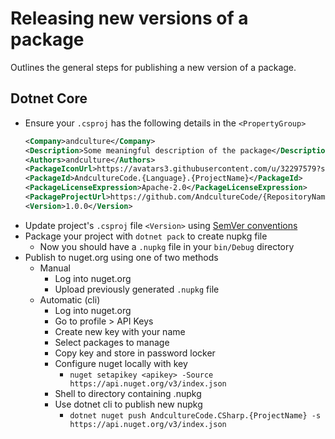Releasing new versions of a package
======

Outlines the general steps for publishing a new version of a package.

## Dotnet Core
* Ensure your `.csproj` has the following details in the `<PropertyGroup>`
    ```xml
    <Company>andculture</Company>
    <Description>Some meaningful description of the package</Description>
    <Authors>andculture</Authors>
    <PackageIconUrl>https://avatars3.githubusercontent.com/u/32297579?s=460&amp;v=4</PackageIconUrl>
    <PackageId>AndcultureCode.{Language}.{ProjectName}</PackageId>
    <PackageLicenseExpression>Apache-2.0</PackageLicenseExpression>
    <PackageProjectUrl>https://github.com/AndcultureCode/{RepositoryName}</PackageProjectUrl>
    <Version>1.0.0</Version>
    ```
* Update project's `.csproj` file `<Version>` using [SemVer conventions](https://docs.microsoft.com/en-us/nuget/concepts/package-versioning)
* Package your project with `dotnet pack` to create nupkg file
    * Now you should have a `.nupkg` file in your `bin/Debug` directory
* Publish to nuget.org using one of two methods
    * Manual
        * Log into nuget.org
        * Upload previously generated `.nupkg` file
    * Automatic (cli)
        * Log into nuget.org
        * Go to profile > API Keys
        * Create new key with your name
        * Select packages to manage
        * Copy key and store in password locker
        * Configure nuget locally with key
            * `nuget setapikey <apikey> -Source https://api.nuget.org/v3/index.json`
        * Shell to directory containing .nupkg
        * Use dotnet cli to publish new nupkg
            * `dotnet nuget push AndcultureCode.CSharp.{ProjectName} -s https://api.nuget.org/v3/index.json`